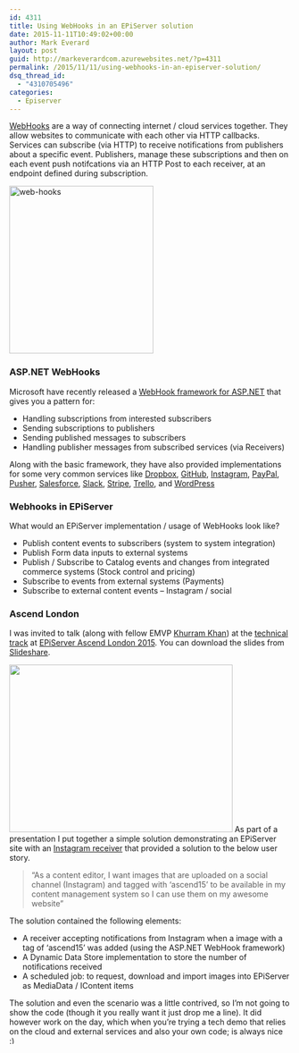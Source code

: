 ```yaml
---
id: 4311
title: Using WebHooks in an EPiServer solution
date: 2015-11-11T10:49:02+00:00
author: Mark Everard
layout: post
guid: http://markeverardcom.azurewebsites.net/?p=4311
permalink: /2015/11/11/using-webhooks-in-an-episerver-solution/
dsq_thread_id:
  - "4310705496"
categories:
  - Episerver
---
```

<a href="https://en.wikipedia.org/wiki/Webhook" target="_blank">WebHooks</a> are a way of connecting internet / cloud services together. They allow websites to communicate with each other via HTTP callbacks. Services can subscribe (via HTTP) to receive notifications from publishers about a specific event. Publishers, manage these subscriptions and then on each event push notifcations via an HTTP Post to each receiver, at an endpoint defined during subscription.

<img class="aligncenter wp-image-5252 size-medium" src="http://www.markeverard.com/wp-content/uploads/2015/11/web-hooks-258x300.png" sizes="(max-width: 258px) 100vw, 258px" srcset="http://www.markeverard.com/wp-content/uploads/2015/11/web-hooks-258x300.png 258w, http://www.markeverard.com/wp-content/uploads/2015/11/web-hooks.png 349w" alt="web-hooks" width="258" height="300" /> 

### ASP.NET WebHooks

Microsoft have recently released a [WebHook framework for ASP.NET](https://github.com/aspnet/WebHooks) that gives you a pattern for:

  * Handling subscriptions from interested subscribers
  * Sending subscriptions to publishers
  * Sending published messages to subscribers
  * Handling publisher messages from subscribed services (via Receivers)

Along with the basic framework, they have also provided implementations for some very common services like [Dropbox](http://dropbox.com/), [GitHub](http://www.github.com/), [Instagram](http://www.instagram.com), [PayPal](http://www.paypal.com/), [Pusher](http://www.pusher.com/), [Salesforce](http://www.salesforce.com/), [Slack](http://www.slack.com/), [Stripe](http://www.stripe.com/), [Trello](http://www.trello.com/), and [WordPress](http://www.wordpress.com/)

### Webhooks in EPiServer

What would an EPiServer implementation / usage of WebHooks look like?

  * Publish content events to subscribers (system to system integration)
  * Publish Form data inputs to external systems
  * Publish / Subscribe to Catalog events and changes from integrated commerce systems (Stock control and pricing)
  * Subscribe to events from external systems (Payments)
  * Subscribe to external content events – Instagram / social

### Ascend London

I was invited to talk (along with fellow EMVP <a href="http://world.episerver.com/Blogs/K-Khan-/" target="_blank">Khurram Khan</a>) at the <a href="http://www.episerver.com/about-us/event-listing/london-ascend-2015/ascend-2015/ascend-london-technical-track-agenda-2015/" target="_blank">technical track</a> at <a href="http://www.episerver.com/about-us/event-listing/london-ascend-2015/ascend-2015/" target="_blank">EPiServer Ascend London 2015</a>. You can download the slides from <a href="http://www.slideshare.net/ev2000/publisher-subscriber-integrations-using-episerver" target="_blank">Slideshare</a>.

<img class="aligncenter" title="Look Mum, its me :" src="http://www.markeverard.com/wp-content/uploads/2015/11/IMG_4942.jpg" alt="" width="400" height="300" />  
As part of a presentation I put together a simple solution demonstrating an EPiServer site with an <a href="http://blogs.msdn.com/b/webdev/archive/2015/09/21/integrating-with-instagram-using-asp-net-webhooks-preview.aspx" target="_blank">Instagram receiver</a> that provided a solution to the below user story.

> “As a content editor, I want images that are uploaded on a social channel (Instagram) and tagged with ‘ascend15’ to be available in my content management system so I can use them on my awesome website”

The solution contained the following elements:

  * A receiver accepting notifications from Instagram when a image with a tag of ‘ascend15’ was added (using the ASP.NET WebHook framework)
  * A Dynamic Data Store implementation to store the number of notifications received
  * A scheduled job: to request, download and import images into EPiServer as MediaData / IContent items

The solution and even the scenario was a little contrived, so I’m not going to show the code (though it you really want it just drop me a line). It did however work on the day, which when you’re trying a tech demo that relies on the cloud and external services and also your own code; is always nice<img class="wp-smiley" style="height: 1em; max-height: 1em;" src="http://www.markeverard.com/wp-includes/images/smilies/simple-smile.png" alt=":)" />